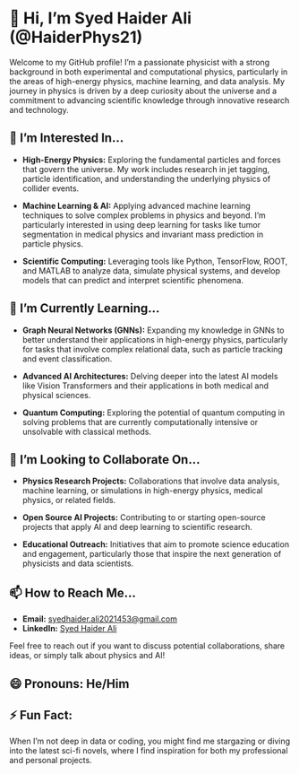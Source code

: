 # 👋 Hi, I’m Syed Haider Ali (@HaiderPhys21)

Welcome to my GitHub profile! I’m a passionate physicist with a strong background in both experimental and computational physics, particularly in the areas of high-energy physics, machine learning, and data analysis. My journey in physics is driven by a deep curiosity about the universe and a commitment to advancing scientific knowledge through innovative research and technology.

## 👀 I’m Interested In...

- **High-Energy Physics:** Exploring the fundamental particles and forces that govern the universe. My work includes research in jet tagging, particle identification, and understanding the underlying physics of collider events.
  
- **Machine Learning & AI:** Applying advanced machine learning techniques to solve complex problems in physics and beyond. I’m particularly interested in using deep learning for tasks like tumor segmentation in medical physics and invariant mass prediction in particle physics.

- **Scientific Computing:** Leveraging tools like Python, TensorFlow, ROOT, and MATLAB to analyze data, simulate physical systems, and develop models that can predict and interpret scientific phenomena.

## 🌱 I’m Currently Learning...

- **Graph Neural Networks (GNNs):** Expanding my knowledge in GNNs to better understand their applications in high-energy physics, particularly for tasks that involve complex relational data, such as particle tracking and event classification.

- **Advanced AI Architectures:** Delving deeper into the latest AI models like Vision Transformers and their applications in both medical and physical sciences.

- **Quantum Computing:** Exploring the potential of quantum computing in solving problems that are currently computationally intensive or unsolvable with classical methods.

## 💞️ I’m Looking to Collaborate On...

- **Physics Research Projects:** Collaborations that involve data analysis, machine learning, or simulations in high-energy physics, medical physics, or related fields.
  
- **Open Source AI Projects:** Contributing to or starting open-source projects that apply AI and deep learning to scientific research.

- **Educational Outreach:** Initiatives that aim to promote science education and engagement, particularly those that inspire the next generation of physicists and data scientists.

## 📫 How to Reach Me...

- **Email:** [syedhaider.ali2021453@gmail.com](mailto:syedhaider.ali2021453@gmail.com)
- **LinkedIn:** [Syed Haider Ali](https://www.linkedin.com/in/syedhaiderali)
  
Feel free to reach out if you want to discuss potential collaborations, share ideas, or simply talk about physics and AI!

## 😄 Pronouns: He/Him

## ⚡ Fun Fact:

When I’m not deep in data or coding, you might find me stargazing or diving into the latest sci-fi novels, where I find inspiration for both my professional and personal projects.

